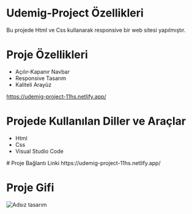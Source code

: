 # Udemig-Project Özellikleri
Bu projede Html ve Css kullanarak responsive bir web sitesi yapılmıştır.



# Proje Özellikleri

<ul>
              <li>Açılır-Kapanır Navbar</li>
              <li>Responsive Tasarım</li>
              <li>Kaliteli Arayüz</li>
              
</ul>

https://udemig-project-11hs.netlify.app/

# Projede Kullanılan Diller ve Araçlar

<ul>
  <li>Html</li>
  <li>Css</li>
  <li>Visual Studio Code</li>
</ul>
# Proje Bağlantı Linki
https://udemig-project-11hs.netlify.app/

# Proje Gifi
![Adsız tasarım](https://github.com/mehmet-adgzl22/udemig-project-/assets/169144147/9fb83ad2-33e3-40aa-8948-1bf0777b784f)





